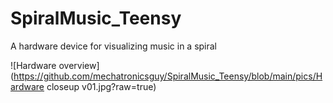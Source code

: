 # SpiralMusic_Teensy
A hardware device for visualizing music in a spiral

![Hardware overview](https://github.com/mechatronicsguy/SpiralMusic_Teensy/blob/main/pics/Hardware closeup v01.jpg?raw=true)
